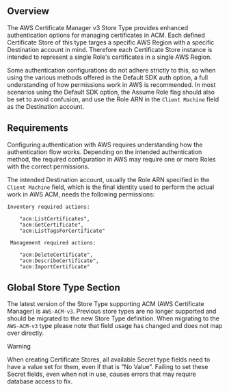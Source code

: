 ## Overview

The AWS Certificate Manager v3 Store Type provides enhanced authentication options for managing certificates in ACM.
Each defined Certificate Store of this type targes a specific AWS Region with a specific Destination account in mind.
Therefore each Certificate Store instance is intended to represent a single Role's certificates in a single AWS Region.

Some authentication configurations do not adhere strictly to this, so when using the various methods offered in the Default SDK auth option,
a full understanding of how permissions work in AWS is recommended.
In most scenarios using the Default SDK option, the Assume Role flag should also be set to avoid confusion, and use the Role ARN in the `Client Machine` field as the Destination account.

## Requirements

Configuring authentication with AWS requires understanding how the authentication flow works.
Depending on the intended authentication method, the required configuration in AWS may require one or more Roles with the correct permissions.

The intended Destination account, usually the Role ARN specified in the `Client Machine` field, which is the final identity used to perform the actual work in AWS ACM, needs the following permissions:

~~~
Inventory required actions:

    "acm:ListCertificates",
    "acm:GetCertificate",
    "acm:ListTagsForCertificate"

 Management required actions:

    "acm:DeleteCertificate",
    "acm:DescribeCertificate",
    "acm:ImportCertificate"
~~~

## Global Store Type Section

The latest version of the Store Type supporting ACM (AWS Certificate Manager) is `AWS-ACM-v3`.
Previous store types are no longer supported and should be migrated to the new Store Type definition.
When migrating to the `AWS-ACM-v3` type please note that field usage has changed and does not map over directly.

> [!WARNING]
> When creating Certificate Stores, all available Secret type fields need to have a value set for them, even if that is "No Value".
> Failing to set these Secret fields, even when not in use, causes errors that may require database access to fix.
